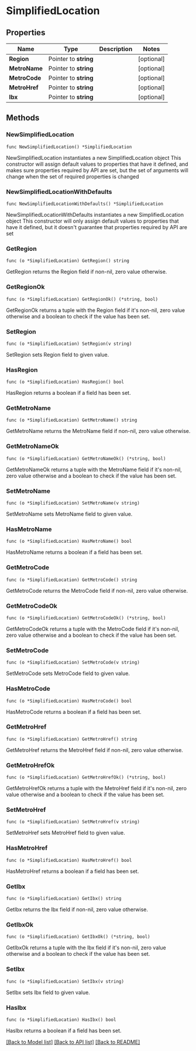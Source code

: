 # SimplifiedLocation

## Properties

Name | Type | Description | Notes
------------ | ------------- | ------------- | -------------
**Region** | Pointer to **string** |  | [optional] 
**MetroName** | Pointer to **string** |  | [optional] 
**MetroCode** | Pointer to **string** |  | [optional] 
**MetroHref** | Pointer to **string** |  | [optional] 
**Ibx** | Pointer to **string** |  | [optional] 

## Methods

### NewSimplifiedLocation

`func NewSimplifiedLocation() *SimplifiedLocation`

NewSimplifiedLocation instantiates a new SimplifiedLocation object
This constructor will assign default values to properties that have it defined,
and makes sure properties required by API are set, but the set of arguments
will change when the set of required properties is changed

### NewSimplifiedLocationWithDefaults

`func NewSimplifiedLocationWithDefaults() *SimplifiedLocation`

NewSimplifiedLocationWithDefaults instantiates a new SimplifiedLocation object
This constructor will only assign default values to properties that have it defined,
but it doesn't guarantee that properties required by API are set

### GetRegion

`func (o *SimplifiedLocation) GetRegion() string`

GetRegion returns the Region field if non-nil, zero value otherwise.

### GetRegionOk

`func (o *SimplifiedLocation) GetRegionOk() (*string, bool)`

GetRegionOk returns a tuple with the Region field if it's non-nil, zero value otherwise
and a boolean to check if the value has been set.

### SetRegion

`func (o *SimplifiedLocation) SetRegion(v string)`

SetRegion sets Region field to given value.

### HasRegion

`func (o *SimplifiedLocation) HasRegion() bool`

HasRegion returns a boolean if a field has been set.

### GetMetroName

`func (o *SimplifiedLocation) GetMetroName() string`

GetMetroName returns the MetroName field if non-nil, zero value otherwise.

### GetMetroNameOk

`func (o *SimplifiedLocation) GetMetroNameOk() (*string, bool)`

GetMetroNameOk returns a tuple with the MetroName field if it's non-nil, zero value otherwise
and a boolean to check if the value has been set.

### SetMetroName

`func (o *SimplifiedLocation) SetMetroName(v string)`

SetMetroName sets MetroName field to given value.

### HasMetroName

`func (o *SimplifiedLocation) HasMetroName() bool`

HasMetroName returns a boolean if a field has been set.

### GetMetroCode

`func (o *SimplifiedLocation) GetMetroCode() string`

GetMetroCode returns the MetroCode field if non-nil, zero value otherwise.

### GetMetroCodeOk

`func (o *SimplifiedLocation) GetMetroCodeOk() (*string, bool)`

GetMetroCodeOk returns a tuple with the MetroCode field if it's non-nil, zero value otherwise
and a boolean to check if the value has been set.

### SetMetroCode

`func (o *SimplifiedLocation) SetMetroCode(v string)`

SetMetroCode sets MetroCode field to given value.

### HasMetroCode

`func (o *SimplifiedLocation) HasMetroCode() bool`

HasMetroCode returns a boolean if a field has been set.

### GetMetroHref

`func (o *SimplifiedLocation) GetMetroHref() string`

GetMetroHref returns the MetroHref field if non-nil, zero value otherwise.

### GetMetroHrefOk

`func (o *SimplifiedLocation) GetMetroHrefOk() (*string, bool)`

GetMetroHrefOk returns a tuple with the MetroHref field if it's non-nil, zero value otherwise
and a boolean to check if the value has been set.

### SetMetroHref

`func (o *SimplifiedLocation) SetMetroHref(v string)`

SetMetroHref sets MetroHref field to given value.

### HasMetroHref

`func (o *SimplifiedLocation) HasMetroHref() bool`

HasMetroHref returns a boolean if a field has been set.

### GetIbx

`func (o *SimplifiedLocation) GetIbx() string`

GetIbx returns the Ibx field if non-nil, zero value otherwise.

### GetIbxOk

`func (o *SimplifiedLocation) GetIbxOk() (*string, bool)`

GetIbxOk returns a tuple with the Ibx field if it's non-nil, zero value otherwise
and a boolean to check if the value has been set.

### SetIbx

`func (o *SimplifiedLocation) SetIbx(v string)`

SetIbx sets Ibx field to given value.

### HasIbx

`func (o *SimplifiedLocation) HasIbx() bool`

HasIbx returns a boolean if a field has been set.


[[Back to Model list]](../README.md#documentation-for-models) [[Back to API list]](../README.md#documentation-for-api-endpoints) [[Back to README]](../README.md)


